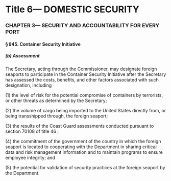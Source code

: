 
# Title 6— DOMESTIC SECURITY
### CHAPTER 3— SECURITY AND ACCOUNTABILITY FOR EVERY PORT
#### § 945. Container Security Initiative
##### (b) Assessment

The Secretary, acting through the Commissioner, may designate foreign seaports to participate in the Container Security Initiative after the Secretary has assessed the costs, benefits, and other factors associated with such designation, including

(1) the level of risk for the potential compromise of containers by terrorists, or other threats as determined by the Secretary;

(2) the volume of cargo being imported to the United States directly from, or being transshipped through, the foreign seaport;

(3) the results of the Coast Guard assessments conducted pursuant to section 70108 of title 46 ;

(4) the commitment of the government of the country in which the foreign seaport is located to cooperating with the Department in sharing critical data and risk management information and to maintain programs to ensure employee integrity; and

(5) the potential for validation of security practices at the foreign seaport by the Department.
